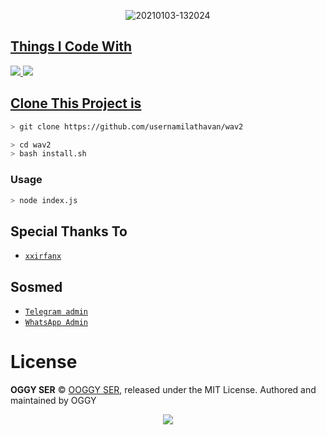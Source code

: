 <p align="center">
<img src=https://i.ibb.co/34C0TCx/IMG-20210405-WA0045.jpg" alt="20210103-132024" border="0">
</p>
<p align="center">
<a href="https://github.com/usernamilathavan">
</p>

  
## Things I Code With
<p>
    <img
        src="https://img.shields.io/badge/node.js%20-%2343853D.svg?&style=for-the-badge&logo=node.js&logoColor=white" />
    <img
        src="https://img.shields.io/badge/javascript%20-%23323330.svg?&style=for-the-badge&logo=javascript&logoColor=%23F7DF1E" />



## Clone This Project is

```bash
> git clone https://github.com/usernamilathavan/wav2
```

```bash
> cd wav2
> bash install.sh
```

### Usage
```bash
> node index.js
```


## Special Thanks To
* [`xxirfanx`](https://github.com/xxirfanx)

## Sosmed
* [`Telegram admin`](https://t.me/Time2beattime)
* [`WhatsApp Admin`](http://wa.me/919544266274)

# License

**OGGY SER** © [OOGGY SER](https://github.com/usernamilathavan), released under the MIT License. Authored and maintained by OGGY

<p align="center">
  <a href="https://app.fossa.com/api/projects/git%2Bgithub.com%2Fusernamilathavan%2Fwav2.svg?type=large"><img src="https://app.fossa.com/api/projects/git%2Bgithub.com%2Fusernamilathavan%2Fwav2.svg?type=large" />
</p>
